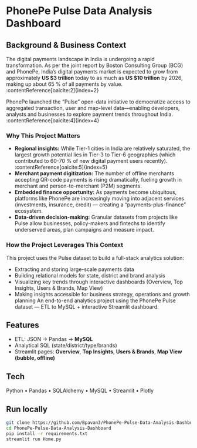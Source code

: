 # PhonePe Pulse Data Analysis Dashboard

## Background & Business Context

The digital payments landscape in India is undergoing a rapid transformation. As per the joint report by Boston Consulting Group (BCG) and PhonePe, India’s digital payments market is expected to grow from approximately **US $3 trillion** today to as much as **US $10 trillion** by 2026, making up about 65 % of all payments by value. :contentReference[oaicite:2]{index=2}

PhonePe launched the “Pulse” open-data initiative to democratize access to aggregated transaction, user and map-level data—enabling developers, analysts and businesses to explore payment trends throughout India. :contentReference[oaicite:4]{index=4}

###  Why This Project Matters

- **Regional insights:** While Tier-1 cities in India are relatively saturated, the largest growth potential lies in Tier-3 to Tier-6 geographies (which contributed to 60-70 % of new digital payment users recently). :contentReference[oaicite:5]{index=5}  
- **Merchant payment digitization:** The number of offline merchants accepting QR-code payments is rising dramatically, fueling growth in merchant and person-to-merchant (P2M) segments.  
- **Embedded finance opportunity:** As payments become ubiquitous, platforms like PhonePe are increasingly moving into adjacent services (investments, insurance, credit) — creating a “payments-plus-finance” ecosystem.  
- **Data-driven decision-making:** Granular datasets from projects like Pulse allow businesses, policy-makers and fintechs to identify underserved areas, plan campaigns and measure impact.

###  How the Project Leverages This Context

This project uses the Pulse dataset to build a full-stack analytics solution:
- Extracting and storing large-scale payments data  
- Building relational models for state, district and brand analysis  
- Visualizing key trends through interactive dashboards (Overview, Top Insights, Users & Brands, Map View)  
- Making insights accessible for business strategy, operations and growth planning
An end-to-end analytics project using the PhonePe Pulse dataset — ETL to MySQL + interactive Streamlit dashboard.

## Features
- ETL: JSON → Pandas → **MySQL**
- Analytical SQL (state/district/type/brands)
- Streamlit pages: **Overview**, **Top Insights**, **Users & Brands**, **Map View (bubble, offline)**

## Tech
Python • Pandas • SQLAlchemy • MySQL • Streamlit • Plotly

## Run locally
```bash
git clone https://github.com/Bpavan3/PhonePe-Pulse-Data-Analysis-Dashboard.git
cd PhonePe-Pulse-Data-Analysis-Dashboard
pip install -r requirements.txt
streamlit run Home.py
  


